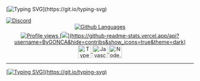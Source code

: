 [![Typing
SVG](https://readme-typing-svg.herokuapp.com?color=42AFD5&lines=Hey+I'm+gonca+,+Welcome+to+my+profile.)](https://git.io/typing-svg)


<a href="https://discord.com/users/556942887250821142">
<img src="https://lanyard.cnrad.dev/api/556942887250821142" alt="Discord"/>
</div>

<div align="center">
    <img src="https://github-readme-stats.vercel.app/api/top-langs?username=ByGONCA&theme=dark&hide_border=true&layout=compact&langs_count=7" alt="Github Languages" />
</div>

<div align="center">
    <img src="https://komarev.com/ghpvc/?username=ByGONCA&color=green" alt="Profile views" />
    [<img style="margin-top: 5px" src="https://github-readme-stats.vercel.app/api?username=ByGonca&hide=contribs&show_icons=true&theme=dark">](https://github-readme-stats.vercel.app/api?username=ByGONCA&hide=contribs&show_icons=true&theme=dark)
</div>

<div style="display: inline_block" align="center">
    <img align="center" alt="Typescript" height="35" width="35"
        src="https://cdn.jsdelivr.net/gh/devicons/devicon/icons/typescript/typescript-plain.svg" />
    <img align="center" alt="Javascript" height="35" width="40"
        src="https://cdn.jsdelivr.net/gh/devicons/devicon/icons/javascript/javascript-plain.svg">
    <img align="center" alt="Node.js" height="35" width="35"
        src="https://cdn.iconscout.com/icon/free/png-256/node-js-1174925.png">
</div>

<hr>

[![Typing
SVG](https://readme-typing-svg.herokuapp.com?color=42AFD5&lines=Programming.)](https://git.io/typing-svg)


